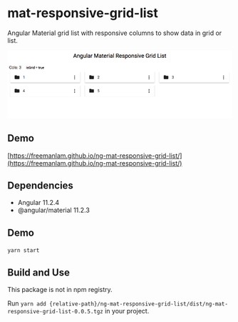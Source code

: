 # mat-responsive-grid-list

Angular Material grid list with responsive columns to show data in grid or list.

![Preview](preview.png)

## Demo
[https://freemanlam.github.io/ng-mat-responsive-grid-list/](https://freemanlam.github.io/ng-mat-responsive-grid-list/)

## Dependencies
- Angular 11.2.4
- @angular/material 11.2.3

## Demo
```yarn start```

## Build and Use
This package is not in npm registry.

Run ```yarn add {relative-path}/ng-mat-responsive-grid-list/dist/ng-mat-responsive-grid-list-0.0.5.tgz``` in your project.
